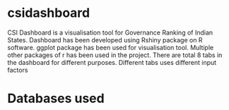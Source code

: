 # csidashboard
CSI Dashboard is a visualisation tool for Governance Ranking of Indian States. 
Dashboard has been developed using Rshiny package on R software. ggplot package has been used for visualisation tool. Multiple other packages of r has been used in the project. 
There are total 8 tabs in the dashboard for different purposes. Different tabs uses different input factors

# Databases used
